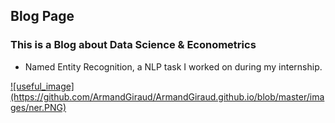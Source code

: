 ## Blog Page

### This is a Blog about Data Science & Econometrics

- Named Entity Recognition, a NLP task I worked on during my internship.

<a href = "ner">
![useful_image](https://github.com/ArmandGiraud/ArmandGiraud.github.io/blob/master/images/ner.PNG)
<a/>
